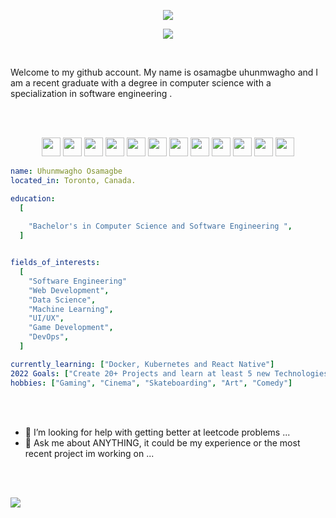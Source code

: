  <p align = "center" >
<img src="https://capsule-render.vercel.app/api?type=waving&color=auto&height=200&section=header&text=Hello&fontSize=90" />
</p>  

<!-- for reference on how to get header https://github.com/kyechan99/capsule-render-->



<p  height = "100" align = "center" width="500" height="500">
  <img  src="https://img.etimg.com/thumb/msid-84146083,width-1015,height-761,imgsize-638053,resizemode-8,quality-100/prime/technology-and-startups/booting-up-developer-economy-how-tech-startups-are-helping-coders-build-and-test-software-faster.jpg"/>
</p>


<!--
**OsamagbeMichael/OsamagbeMichael** is a ✨ _special_ ✨ repository because its `README.md` (this file) appears on your GitHub profile.

Here are some ideas to get you started:-->
<Br>

Welcome to my github account. My name is osamagbe uhunmwagho and I am a recent graduate with a degree in computer science with a specialization in software engineering . 

<Br><Br>









<p float = "left" align = "center">

  <img height="30" src="https://camo.githubusercontent.com/370d38fc5644d76a1e4866a6c46be390616758c449ec0daff7ee15e429b165bd/68747470733a2f2f696d672e736869656c64732e696f2f62616467652f2d507974686f6e2d3938623938323f7374796c653d666f722d7468652d6261646765266c6f676f3d707974686f6e266c6f676f436f6c6f723d393862393832266c6162656c436f6c6f723d323832383238"/>

  <img height="30" src="https://camo.githubusercontent.com/455be3a3fb7c8df894c8c03946ad019f6db5c5ebf84c64a603c9c00e035b9615/68747470733a2f2f696d672e736869656c64732e696f2f62616467652f2d48544d4c2d6335383534353f7374796c653d666f722d7468652d6261646765266c6f676f3d68746d6c35266c6f676f436f6c6f723d633538353435266c6162656c436f6c6f723d323832383238"/>



  <img height="30" src="https://camo.githubusercontent.com/2b611e1ab857eca8085e93215e73252db92763688fedf2ab109090fef1126477/68747470733a2f2f696d672e736869656c64732e696f2f62616467652f2d4a6176615363726970742d70696e6b3f7374796c653d666f722d7468652d6261646765266c6f676f3d6a617661736372697074266c6f676f436f6c6f723d70696e6b266c6162656c436f6c6f723d323832383238"/>
  
  <img height = "30" src = "https://camo.githubusercontent.com/810e1305d235476d80aea5493a13990c7df48ae8a57d7927ed0309e38b59bb91/68747470733a2f2f696d672e736869656c64732e696f2f62616467652f2d4a6176612d7265643f7374796c653d666f722d7468652d6261646765266c6f676f3d6a617661266c6f676f436f6c6f723d726564266c6162656c436f6c6f723d323832383238"/>

  
   <img height="30" src="https://camo.githubusercontent.com/77c0e2ea30c0becaff29f0af5c4c95daec02be00dd521b6025717cb52197ab8e/68747470733a2f2f696d672e736869656c64732e696f2f62616467652f2d556e69747933442d626c61636b3f7374796c653d666f722d7468652d6261646765266c6f676f3d756e697479266c6f676f436f6c6f723d626c61636b266c6162656c436f6c6f723d323832383238"/>
 
 
 
 <img height="30" src="https://camo.githubusercontent.com/e1984d8d406563001da65c1a4fab93646e64de1bc15fe307a7482645a3c5668d/68747470733a2f2f696d672e736869656c64732e696f2f62616467652f2d432b2b2d79656c6c6f773f7374796c653d666f722d7468652d6261646765266c6f676f3d63706c7573706c7573266c6f676f436f6c6f723d79656c6c6f77266c6162656c436f6c6f723d323832383238"/>
   
   <img height="30" src="https://camo.githubusercontent.com/5f9e6304b5da7495b26f42f7a9f20988988d1e1408a9395dbeb68485668ff1f5/68747470733a2f2f696d672e736869656c64732e696f2f62616467652f2d4d6f6e676f44422d677265656e3f7374796c653d666f722d7468652d6261646765266c6f676f3d6d6f6e676f6462266c6f676f436f6c6f723d677265656e266c6162656c436f6c6f723d323832383238"/>
   
   <img height="30" src="https://camo.githubusercontent.com/e21500250babee0284299e184a65dce2ab2580624a58129bf5f4f85e7a325424/68747470733a2f2f696d672e736869656c64732e696f2f62616467652f2d4769742d707572706c653f7374796c653d666f722d7468652d6261646765266c6f676f3d676974266c6f676f436f6c6f723d707572706c65266c6162656c436f6c6f723d323832383238"/>
   
   <img height="30" src="https://camo.githubusercontent.com/2aafa5254fbf96ccaa57e88fffcfa360f36a70927700c31cee5957193ee384bd/68747470733a2f2f696d672e736869656c64732e696f2f62616467652f2d432532332d626c75653f7374796c653d666f722d7468652d6261646765266c6f676f3d637368617270266c6f676f436f6c6f723d626c7565266c6162656c436f6c6f723d323832383238"/>
   
   <img height="30" src="https://camo.githubusercontent.com/e1984d8d406563001da65c1a4fab93646e64de1bc15fe307a7482645a3c5668d/68747470733a2f2f696d672e736869656c64732e696f2f62616467652f2d432b2b2d79656c6c6f773f7374796c653d666f722d7468652d6261646765266c6f676f3d63706c7573706c7573266c6f676f436f6c6f723d79656c6c6f77266c6162656c436f6c6f723d323832383238"/>
   
   <img height="30" src="https://camo.githubusercontent.com/68cbb65d5346411b95e202da75462af96e88eda64abcffc1ad62de9a6d2e2eb4/68747470733a2f2f696d672e736869656c64732e696f2f62616467652f2d52656163742d626c75653f7374796c653d666f722d7468652d6261646765266c6f676f3d7265616374266c6f676f436f6c6f723d626c7565266c6162656c436f6c6f723d323832383238"/>
   
   <img height="30" src="https://camo.githubusercontent.com/455be3a3fb7c8df894c8c03946ad019f6db5c5ebf84c64a603c9c00e035b9615/68747470733a2f2f696d672e736869656c64732e696f2f62616467652f2d48544d4c2d6335383534353f7374796c653d666f722d7468652d6261646765266c6f676f3d68746d6c35266c6f676f436f6c6f723d633538353435266c6162656c436f6c6f723d323832383238"/>
   
  
  
 
</p>


```yaml
name: Uhunmwagho Osamagbe
located_in: Toronto, Canada.

education:
  [
    
    "Bachelor's in Computer Science and Software Engineering ",
  ]


fields_of_interests:
  [
    "Software Engineering"
    "Web Development",
    "Data Science",
    "Machine Learning",
    "UI/UX",
    "Game Development",
    "DevOps",
  ]

currently_learning: ["Docker, Kubernetes and React Native"]
2022 Goals: ["Create 20+ Projects and learn at least 5 new Technologies."]
hobbies: ["Gaming", "Cinema", "Skateboarding", "Art", "Comedy"]
```





<Br><Br>


- 🤔 I’m looking for help with getting better at leetcode problems  ...
- 💬 Ask me about ANYTHING, it could be my experience or  the most recent project im working on ...


<Br><Br>



 
 
 
<a >
  <img align="center" src="https://github-readme-stats.vercel.app/api?username=OsamagbeMichael&show_icons=true&theme=radical" />
</a>

<Br><Br><Br><Br>

<!--  Spotify link -->

<!-- 
[![spotify-github-profile](https://spotify-github-profile.vercel.app/api/view?uid=qab6zos26w0zyo0dedgtli0r7&cover_image=false&theme=default&bar_color=942192)](https://spotify-github-profile.vercel.app/api/view?uid=qab6zos26w0zyo0dedgtli0r7&redirect=true)

 -->

